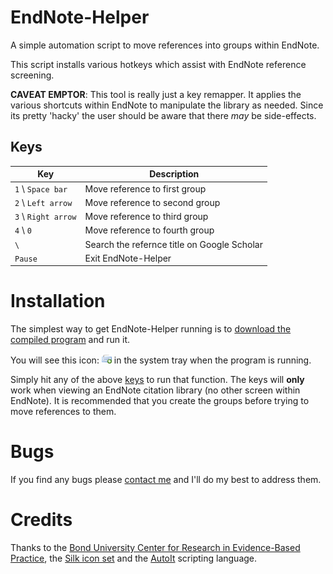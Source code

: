 EndNote-Helper
==============
A simple automation script to move references into groups within EndNote.


This script installs various hotkeys which assist with EndNote reference screening.


**CAVEAT EMPTOR**: This tool is really just a key remapper. It applies the various shortcuts within EndNote to manipulate the library as needed. Since its pretty 'hacky' the user should be aware that there *may* be side-effects.


Keys
----

| Key                 | Description                                 |
|---------------------|---------------------------------------------|
| `1` \ `Space bar`   | Move reference to first group               |
| `2` \ `Left arrow`  | Move reference to second group              |
| `3` \ `Right arrow` | Move reference to third group               |
| `4` \ `0`           | Move reference to fourth group              |
| `\`                 | Search the refernce title on Google Scholar |
| `Pause`             | Exit EndNote-Helper                         |


Installation
============
The simplest way to get EndNote-Helper running is to [download the compiled program](https://github.com/CREBP/EndNoteHelper/raw/master/EndNoteHelper.exe) and run it.

You will see this icon: ![EndNoteHelper tray icon](src/EndNoteHelper.png) in the system tray when the program is running.

Simply hit any of the above [keys](#keys) to run that function. The keys will **only** work when viewing an EndNote citation library (no other screen within EndNote). It is recommended that you create the groups before trying to move references to them.


Bugs
====
If you find any bugs please [contact me](mailto:matt_carter@bond.edu.au) and I'll do my best to address them.


Credits
=======
Thanks to the [Bond University Center for Research in Evidence-Based Practice](http://www.crebp.net.au), the [Silk icon set](http://www.famfamfam.com/lab/icons/silk) and the [AutoIt](http://autoitscript.com) scripting language.
